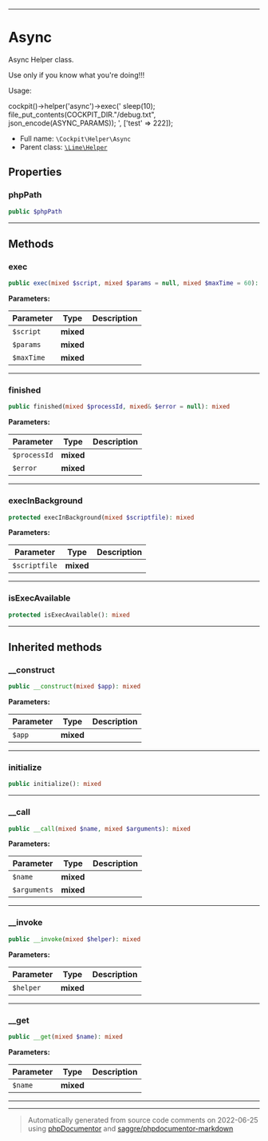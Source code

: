 ***

# Async

Async Helper class.

Use only if you know what you're doing!!!

Usage:

cockpit()->helper('async')->exec('
   sleep(10);
   file_put_contents(COCKPIT_DIR."/debug.txt", json_encode(ASYNC_PARAMS));
', ['test' => 222]);

* Full name: `\Cockpit\Helper\Async`
* Parent class: [`\Lime\Helper`](../../Lime/Helper.md)



## Properties


### phpPath



```php
public $phpPath
```






***

## Methods


### exec



```php
public exec(mixed $script, mixed $params = null, mixed $maxTime = 60): mixed
```








**Parameters:**

| Parameter | Type | Description |
|-----------|------|-------------|
| `$script` | **mixed** |  |
| `$params` | **mixed** |  |
| `$maxTime` | **mixed** |  |




***

### finished



```php
public finished(mixed $processId, mixed& $error = null): mixed
```








**Parameters:**

| Parameter | Type | Description |
|-----------|------|-------------|
| `$processId` | **mixed** |  |
| `$error` | **mixed** |  |




***

### execInBackground



```php
protected execInBackground(mixed $scriptfile): mixed
```








**Parameters:**

| Parameter | Type | Description |
|-----------|------|-------------|
| `$scriptfile` | **mixed** |  |




***

### isExecAvailable



```php
protected isExecAvailable(): mixed
```











***


## Inherited methods


### __construct



```php
public __construct(mixed $app): mixed
```








**Parameters:**

| Parameter | Type | Description |
|-----------|------|-------------|
| `$app` | **mixed** |  |




***

### initialize



```php
public initialize(): mixed
```











***

### __call



```php
public __call(mixed $name, mixed $arguments): mixed
```








**Parameters:**

| Parameter | Type | Description |
|-----------|------|-------------|
| `$name` | **mixed** |  |
| `$arguments` | **mixed** |  |




***

### __invoke



```php
public __invoke(mixed $helper): mixed
```








**Parameters:**

| Parameter | Type | Description |
|-----------|------|-------------|
| `$helper` | **mixed** |  |




***

### __get



```php
public __get(mixed $name): mixed
```








**Parameters:**

| Parameter | Type | Description |
|-----------|------|-------------|
| `$name` | **mixed** |  |




***


***
> Automatically generated from source code comments on 2022-06-25 using [phpDocumentor](http://www.phpdoc.org/) and [saggre/phpdocumentor-markdown](https://github.com/Saggre/phpDocumentor-markdown)

